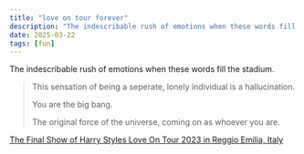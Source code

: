 ```yaml
---
title: "love on tour forever"
description: "The indescribable rush of emotions when these words fill the stadium."
date: 2025-03-22
tags: [fun]
---
```


The indescribable rush of emotions when these words fill the stadium.

> This sensation of being a seperate, lonely individual is a hallucination.
>
> You are the big bang.
>
> The original force of the universe, coming on as whoever you are.

[The Final Show of Harry Styles Love On Tour 2023 in Reggio Emilia, Italy](https://www.youtube.com/watch?v=RKS5LaL0520)
